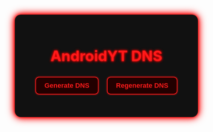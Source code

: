 <!DOCTYPE html>
<html lang="fa">
<head>
  <meta charset="UTF-8" />
  <meta name="viewport" content="width=device-width, initial-scale=1" />
  <title>AndroidYT DNS - Dark Mode</title>
  <style>
    @import url('https://fonts.googleapis.com/css2?family=Orbitron:wght@700&display=swap');

    body {
      background: #0a0a0a;
      font-family: 'Orbitron', 'Segoe UI', Tahoma, Geneva, Verdana, sans-serif;
      color: #eee;
      margin: 0;
      padding: 0;
      direction: rtl;
      display: flex;
      justify-content: center;
      align-items: flex-start;
      min-height: 100vh;
      padding: 40px 20px;
    }

    .container {
      background: #111;
      max-width: 900px;
      width: 100%;
      border-radius: 20px;
      padding: 40px 50px;
      box-shadow:
        0 0 10px #ff0000,
        0 0 20px #ff0000,
        0 0 30px #ff0000;
      user-select: none;
    }

    h1 {
      font-size: 48px;
      text-align: center;
      color: #ff1a1a;
      margin-bottom: 40px;
      text-shadow:
        0 0 5px #ff0000,
        0 0 10px #ff0000;
    }

    .buttons {
      text-align: center;
      margin-bottom: 35px;
    }

    button {
      background: #220000;
      color: #ff1a1a;
      border: 2px solid #ff1a1a;
      border-radius: 12px;
      font-size: 22px;
      padding: 14px 28px;
      margin: 0 12px;
      cursor: pointer;
      transition: all 0.3s ease;
      font-weight: 700;
      box-shadow:
        0 0 5px #ff1a1a;
    }

    button:hover {
      background: #ff1a1a;
      color: #111;
      box-shadow:
        0 0 15px #ff4d4d,
        0 0 30px #ff4d4d;
    }

    .dns-list {
      display: flex;
      flex-direction: column;
      gap: 22px;
    }

    .dns-item {
      background: #1a1a1a;
      border: 2px solid #ff1a1a;
      border-radius: 16px;
      padding: 20px 28px;
      display: flex;
      justify-content: space-between;
      align-items: center;
      box-shadow:
        0 0 8px #ff1a1a;
      font-size: 20px;
      line-height: 1.3;
    }

    .dns-info {
      max-width: 70%;
      color: #eee;
      font-weight: 700;
    }

    .dns-info em {
      display: block;
      margin-top: 8px;
      color: #ff6666;
      font-weight: 600;
      font-size: 18px;
      text-shadow: 0 0 4px #ff3333;
    }

    .copy-btn {
      background: #330000;
      border: 1.5px solid #ff1a1a;
      color: #ff1a1a;
      font-size: 16px;
      font-weight: 700;
      padding: 10px 16px;
      border-radius: 12px;
      cursor: pointer;
      box-shadow:
        0 0 6px #ff1a1a;
      transition: all 0.3s ease;
      user-select: none;
      margin-left: 12px;
    }

    .copy-btn:hover {
      background: #ff1a1a;
      color: #111;
      box-shadow:
        0 0 20px #ff6666,
        0 0 40px #ff6666;
    }

    @media (max-width: 650px) {
      .dns-item {
        flex-direction: column;
        align-items: flex-start;
        gap: 10px;
      }
      .dns-info {
        max-width: 100%;
      }
      .copy-btn {
        margin-left: 0;
      }
    }
  </style>
</head>
<body>
  <div class="container">
    <h1>AndroidYT DNS</h1>
    <div class="buttons">
      <button onclick="generateDNS()">Generate DNS</button>
      <button onclick="generateDNS()">Regenerate DNS</button>
    </div>
    <div id="dnsList" class="dns-list"></div>
  </div>

  <script>
    function rand(min, max) {
      return Math.floor(Math.random() * (max - min + 1)) + min;
    }

    function generateIPv4() {
      return `23.${rand(0, 255)}.${rand(0, 255)}.${rand(1, 254)}`;
    }

    function generateIPv6() {
      const parts = [];
      for (let i = 0; i < 8; i++) {
        parts.push(Math.floor(Math.random() * 0xffff).toString(16));
      }
      return parts.join(':');
    }

    function generateDNS() {
      const dnsList = document.getElementById("dnsList");
      dnsList.innerHTML = '';
      for (let i = 0; i < 10; i++) {
        const ipv4 = generateIPv4();
        const ipv6 = generateIPv6();
        const dnsItem = document.createElement('div');
        dnsItem.className = 'dns-item';
        dnsItem.innerHTML = `
          <div class="dns-info">
            <strong>IPv4:</strong> ${ipv4} <br />
            <strong>IPv6:</strong> ${ipv6} <br />
            <em>پینگ پایین | ثبت سریع | بدون لگ</em>
          </div>
          <div>
            <button class="copy-btn" onclick="copyToClipboard('${ipv4}')">Copy IPv4</button>
            <button class="copy-btn" onclick="copyToClipboard('${ipv6}')">Copy IPv6</button>
          </div>
        `;
        dnsList.appendChild(dnsItem);
      }
    }

    function copyToClipboard(text) {
      navigator.clipboard.writeText(text).then(() => {
        alert('کپی شد: ' + text);
      });
    }
  </script>
</body>
</html>
